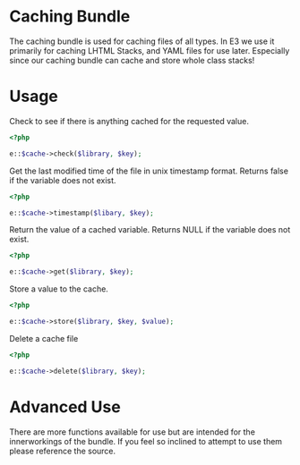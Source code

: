 Caching Bundle
==============
The caching bundle is used for caching files of all types. In E3 we use it primarily for caching LHTML Stacks, and YAML files for use later. Especially since our caching bundle can cache and store whole class stacks!

Usage
=====
Check to see if there is anything cached for the requested value.

```php
<?php

e::$cache->check($library, $key);
```

Get the last modified time of the file in unix timestamp format. Returns false if the variable does not exist.

```php
<?php

e::$cache->timestamp($libary, $key);
```

Return the value of a cached variable. Returns NULL if the variable does not exist.

```php
<?php

e::$cache->get($library, $key);
```

Store a value to the cache.

```php
<?php

e::$cache->store($library, $key, $value);
```

Delete a cache file

```php
<?php

e::$cache->delete($library, $key);
```

Advanced Use
============
There are more functions available for use but are intended for the innerworkings of the bundle. If you feel so inclined to attempt to use them please reference the source.